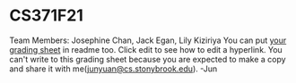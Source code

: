 # CS371F21
Team Members: Josephine Chan, Jack Egan, Lily Kiziriya
You can put [your grading sheet](https://docs.google.com/document/d/10UUbPt577tOs3nh01khaxdMV52efGgv_uZ-HpcQRId0/edit?usp=sharing) in readme too. Click edit to see how to edit a hyperlink. You can't write to this grading sheet because you are expected to make a copy and share it with me(junyuan@cs.stonybrook.edu). -Jun
